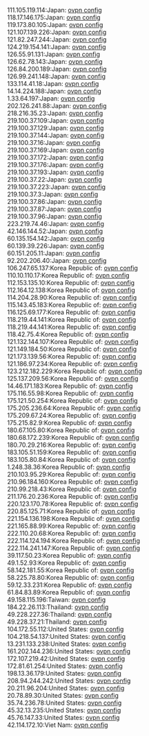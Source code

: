 111.105.119.114:Japan: [ovpn config](vpn/111_105_119_114.ovpn)  
118.17.146.175:Japan: [ovpn config](vpn/118_17_146_175.ovpn)  
119.173.80.105:Japan: [ovpn config](vpn/119_173_80_105.ovpn)  
121.107.139.226:Japan: [ovpn config](vpn/121_107_139_226.ovpn)  
121.82.247.244:Japan: [ovpn config](vpn/121_82_247_244.ovpn)  
124.219.154.141:Japan: [ovpn config](vpn/124_219_154_141.ovpn)  
126.55.91.131:Japan: [ovpn config](vpn/126_55_91_131.ovpn)  
126.62.78.143:Japan: [ovpn config](vpn/126_62_78_143.ovpn)  
126.84.200.189:Japan: [ovpn config](vpn/126_84_200_189.ovpn)  
126.99.241.148:Japan: [ovpn config](vpn/126_99_241_148.ovpn)  
133.114.41.18:Japan: [ovpn config](vpn/133_114_41_18.ovpn)  
14.14.224.188:Japan: [ovpn config](vpn/14_14_224_188.ovpn)  
1.33.64.197:Japan: [ovpn config](vpn/1_33_64_197.ovpn)  
202.126.241.88:Japan: [ovpn config](vpn/202_126_241_88.ovpn)  
218.216.35.23:Japan: [ovpn config](vpn/218_216_35_23.ovpn)  
219.100.37.109:Japan: [ovpn config](vpn/219_100_37_109.ovpn)  
219.100.37.129:Japan: [ovpn config](vpn/219_100_37_129.ovpn)  
219.100.37.144:Japan: [ovpn config](vpn/219_100_37_144.ovpn)  
219.100.37.16:Japan: [ovpn config](vpn/219_100_37_16.ovpn)  
219.100.37.169:Japan: [ovpn config](vpn/219_100_37_169.ovpn)  
219.100.37.172:Japan: [ovpn config](vpn/219_100_37_172.ovpn)  
219.100.37.176:Japan: [ovpn config](vpn/219_100_37_176.ovpn)  
219.100.37.193:Japan: [ovpn config](vpn/219_100_37_193.ovpn)  
219.100.37.22:Japan: [ovpn config](vpn/219_100_37_22.ovpn)  
219.100.37.223:Japan: [ovpn config](vpn/219_100_37_223.ovpn)  
219.100.37.3:Japan: [ovpn config](vpn/219_100_37_3.ovpn)  
219.100.37.86:Japan: [ovpn config](vpn/219_100_37_86.ovpn)  
219.100.37.87:Japan: [ovpn config](vpn/219_100_37_87.ovpn)  
219.100.37.96:Japan: [ovpn config](vpn/219_100_37_96.ovpn)  
223.219.74.46:Japan: [ovpn config](vpn/223_219_74_46.ovpn)  
42.146.144.52:Japan: [ovpn config](vpn/42_146_144_52.ovpn)  
60.135.154.142:Japan: [ovpn config](vpn/60_135_154_142.ovpn)  
60.139.39.226:Japan: [ovpn config](vpn/60_139_39_226.ovpn)  
60.151.205.11:Japan: [ovpn config](vpn/60_151_205_11.ovpn)  
92.202.206.40:Japan: [ovpn config](vpn/92_202_206_40.ovpn)  
106.247.65.137:Korea Republic of: [ovpn config](vpn/106_247_65_137.ovpn)  
110.10.110.17:Korea Republic of: [ovpn config](vpn/110_10_110_17.ovpn)  
112.153.135.10:Korea Republic of: [ovpn config](vpn/112_153_135_10.ovpn)  
112.164.12.138:Korea Republic of: [ovpn config](vpn/112_164_12_138.ovpn)  
114.204.28.90:Korea Republic of: [ovpn config](vpn/114_204_28_90.ovpn)  
115.143.45.183:Korea Republic of: [ovpn config](vpn/115_143_45_183.ovpn)  
116.125.69.177:Korea Republic of: [ovpn config](vpn/116_125_69_177.ovpn)  
118.219.44.141:Korea Republic of: [ovpn config](vpn/118_219_44_141.ovpn)  
118.219.44.141:Korea Republic of: [ovpn config](vpn/118_219_44_141.ovpn)  
118.42.75.4:Korea Republic of: [ovpn config](vpn/118_42_75_4.ovpn)  
121.132.144.107:Korea Republic of: [ovpn config](vpn/121_132_144_107.ovpn)  
121.149.184.50:Korea Republic of: [ovpn config](vpn/121_149_184_50.ovpn)  
121.173.139.56:Korea Republic of: [ovpn config](vpn/121_173_139_56.ovpn)  
121.186.97.234:Korea Republic of: [ovpn config](vpn/121_186_97_234.ovpn)  
123.212.182.229:Korea Republic of: [ovpn config](vpn/123_212_182_229.ovpn)  
125.137.209.56:Korea Republic of: [ovpn config](vpn/125_137_209_56.ovpn)  
14.46.171.183:Korea Republic of: [ovpn config](vpn/14_46_171_183.ovpn)  
175.116.55.98:Korea Republic of: [ovpn config](vpn/175_116_55_98.ovpn)  
175.121.50.254:Korea Republic of: [ovpn config](vpn/175_121_50_254.ovpn)  
175.205.236.64:Korea Republic of: [ovpn config](vpn/175_205_236_64.ovpn)  
175.209.67.24:Korea Republic of: [ovpn config](vpn/175_209_67_24.ovpn)  
175.215.82.9:Korea Republic of: [ovpn config](vpn/175_215_82_9.ovpn)  
180.67.105.80:Korea Republic of: [ovpn config](vpn/180_67_105_80.ovpn)  
180.68.172.239:Korea Republic of: [ovpn config](vpn/180_68_172_239.ovpn)  
180.70.29.216:Korea Republic of: [ovpn config](vpn/180_70_29_216.ovpn)  
183.105.51.159:Korea Republic of: [ovpn config](vpn/183_105_51_159.ovpn)  
183.105.80.84:Korea Republic of: [ovpn config](vpn/183_105_80_84.ovpn)  
1.248.38.36:Korea Republic of: [ovpn config](vpn/1_248_38_36.ovpn)  
210.103.95.29:Korea Republic of: [ovpn config](vpn/210_103_95_29.ovpn)  
210.96.184.160:Korea Republic of: [ovpn config](vpn/210_96_184_160.ovpn)  
210.99.218.43:Korea Republic of: [ovpn config](vpn/210_99_218_43.ovpn)  
211.176.20.236:Korea Republic of: [ovpn config](vpn/211_176_20_236.ovpn)  
220.123.170.78:Korea Republic of: [ovpn config](vpn/220_123_170_78.ovpn)  
220.85.125.71:Korea Republic of: [ovpn config](vpn/220_85_125_71.ovpn)  
221.154.136.198:Korea Republic of: [ovpn config](vpn/221_154_136_198.ovpn)  
221.165.88.99:Korea Republic of: [ovpn config](vpn/221_165_88_99.ovpn)  
222.110.20.68:Korea Republic of: [ovpn config](vpn/222_110_20_68.ovpn)  
222.114.124.194:Korea Republic of: [ovpn config](vpn/222_114_124_194.ovpn)  
222.114.241.147:Korea Republic of: [ovpn config](vpn/222_114_241_147.ovpn)  
39.117.50.23:Korea Republic of: [ovpn config](vpn/39_117_50_23.ovpn)  
49.1.52.93:Korea Republic of: [ovpn config](vpn/49_1_52_93.ovpn)  
58.142.181.55:Korea Republic of: [ovpn config](vpn/58_142_181_55.ovpn)  
58.225.78.80:Korea Republic of: [ovpn config](vpn/58_225_78_80.ovpn)  
59.12.33.231:Korea Republic of: [ovpn config](vpn/59_12_33_231.ovpn)  
61.84.83.89:Korea Republic of: [ovpn config](vpn/61_84_83_89.ovpn)  
49.158.115.196:Taiwan: [ovpn config](vpn/49_158_115_196.ovpn)  
184.22.26.113:Thailand: [ovpn config](vpn/184_22_26_113.ovpn)  
49.228.227.36:Thailand: [ovpn config](vpn/49_228_227_36.ovpn)  
49.228.37.21:Thailand: [ovpn config](vpn/49_228_37_21.ovpn)  
104.172.55.112:United States: [ovpn config](vpn/104_172_55_112.ovpn)  
104.218.54.137:United States: [ovpn config](vpn/104_218_54_137.ovpn)  
13.231.133.238:United States: [ovpn config](vpn/13_231_133_238.ovpn)  
161.202.144.236:United States: [ovpn config](vpn/161_202_144_236.ovpn)  
172.107.219.42:United States: [ovpn config](vpn/172_107_219_42.ovpn)  
172.81.61.254:United States: [ovpn config](vpn/172_81_61_254.ovpn)  
198.13.36.179:United States: [ovpn config](vpn/198_13_36_179.ovpn)  
208.94.244.242:United States: [ovpn config](vpn/208_94_244_242.ovpn)  
20.211.96.204:United States: [ovpn config](vpn/20_211_96_204.ovpn)  
20.78.89.30:United States: [ovpn config](vpn/20_78_89_30.ovpn)  
35.74.236.78:United States: [ovpn config](vpn/35_74_236_78.ovpn)  
45.32.13.235:United States: [ovpn config](vpn/45_32_13_235.ovpn)  
45.76.147.33:United States: [ovpn config](vpn/45_76_147_33.ovpn)  
42.114.172.10:Viet Nam: [ovpn config](vpn/42_114_172_10.ovpn)  
